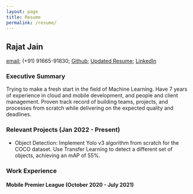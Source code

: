 ```yaml
---
layout: page
title: Resume
permalink: /resume/
---
```

## Rajat Jain

[email](addresseerajat.gmail.com); (+91) 91665-91830; [Github](https://github.com/rajattjainn/); [Updated Resume](http://rajattjainn.github.io/resume); [LinkedIn](http://www.linkedin.com/in/rajattjainn)

### Executive Summary
Trying to make a fresh start in the field of Machine Learning. Have 7 years of experience in cloud and mobile development, and people and client management. Proven track record of building teams, projects, and processes from scratch while delivering on the expected quality and deadlines.

### Relevant Projects (Jan 2022 - Present)
- Object Detection: Implement Yolo v3 algorithm from scratch for the COCO dataset. Use Transfer Learning to detect a different set of objects, achieving an mAP of 55%.

### Work Experience
#### Mobile Premier League (October 2020 - July 2021)

